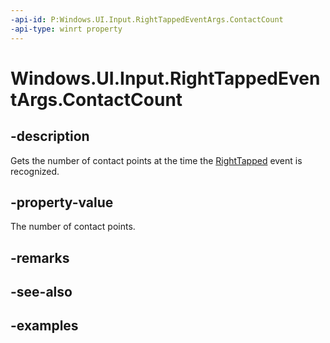 ```yaml
---
-api-id: P:Windows.UI.Input.RightTappedEventArgs.ContactCount
-api-type: winrt property
---
```


<!-- Property syntax.
public uint ContactCount { get; }
-->

# Windows.UI.Input.RightTappedEventArgs.ContactCount

## -description

Gets the number of contact points at the time the [RightTapped](gesturerecognizer_righttapped.md) event is recognized.

## -property-value

The number of contact points.

## -remarks

## -see-also

## -examples
